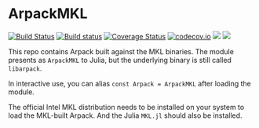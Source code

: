 # ArpackMKL

[![Build Status](https://travis-ci.org/JuliaLinearAlgebra/ArpackMKL.jl.svg?branch=master)](https://travis-ci.org/JuliaLinearAlgebra/ArpackMKL.jl)
[![Build status](https://ci.appveyor.com/api/projects/status/v6icbqh1xq5y7261?svg=true)](https://ci.appveyor.com/project/andreasnoack/ArpackMKL-jl)
[![Coverage Status](https://coveralls.io/repos/JuliaLinearAlgebra/ArpackMKL.jl/badge.svg?branch=master&service=github)](https://coveralls.io/github/JuliaLinearAlgebra/ArpackMKL.jl?branch=master)
[![codecov.io](http://codecov.io/github/JuliaLinearAlgebra/ArpackMKL.jl/coverage.svg?branch=master)](http://codecov.io/github/JuliaLinearAlgebra/ArpackMKL.jl?branch=master)
[![][docs-stable-img]][docs-stable-url]
[![][docs-latest-img]][docs-latest-url]

[docs-latest-img]: https://img.shields.io/badge/docs-latest-blue.svg
[docs-latest-url]: http://JuliaLinearAlgebra.github.io/ArpackMKL.jl/latest/

[docs-stable-img]: https://img.shields.io/badge/docs-stable-blue.svg
[docs-stable-url]: http://JuliaLinearAlgebra.github.io/ArpackMKL.jl/stable/

This repo contains Arpack built against the MKL binaries. The module presents as `ArpackMKL` to Julia, but the underlying binary is still called `libarpack`.

In interactive use, you can alias `const Arpack = ArpackMKL` after loading the module.

The official Intel MKL distribution needs to be installed on your system to load the MKL-built Arpack. And the Julia `MKL.jl` should also be installed.